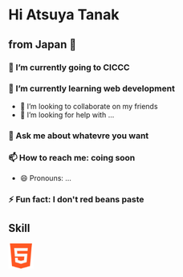 # Hi Atsuya Tanak 
## from Japan 🗾




### 🔭 I’m currently going to CICCC
### 🌱 I’m currently learning web development
- 👯 I’m looking to collaborate on my friends 
- 🤔 I’m looking for help with ...
### 💬 Ask me about whatevre you want
### 📫 How to reach me: coing soon
- 😄 Pronouns: ...
### ⚡ Fun fact: I don't red beans paste

## Skill
<img src="html5.png" width="50">
